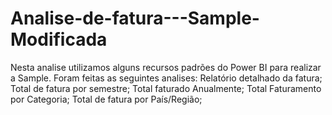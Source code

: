 # Analise-de-fatura---Sample-Modificada
Nesta analise utilizamos alguns recursos padrões do Power BI para realizar a Sample. Foram feitas as seguintes analises:
Relatório detalhado da fatura;
Total de fatura por semestre;
Total faturado Anualmente;
Total Faturamento por Categoria;
Total de fatura por País/Região;
